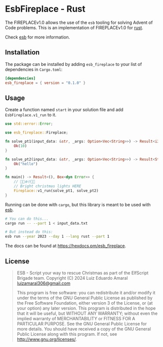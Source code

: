 # EsbFireplace - Rust

The FIREPLACEv1.0 allows the use of the `esb` tooling for solving Advent of Code problems.
This is an implementation of FIREPLACEv1.0 for [rust](https://www.rust-lang.org/).

Check [esb](https://github.com/luxedo/esb) for more information.

## Installation

The package can be installed by adding `esb_fireplace` to your list of dependencies in `Cargo.toml`:

```toml
[dependencies]
esb_fireplace = { version = "0.1.0" }
```

## Usage

Create a function named `start` in your solution file and add `EsbFireplace.v1_run` to it.

```rust
use std::error::Error;

use esb_fireplace::Fireplace;

fn solve_pt1(input_data: &str, _args: Option<Vec<String>>) -> Result<i32, Box<dyn Error>> {
    Ok(10)
}

fn solve_pt2(input_data: &str, _args: Option<Vec<String>>) -> Result<String, Box<dyn Error>> {
    Ok("hello")
}

fn main() -> Result<(), Box<dyn Error>> {
    // 🎅🎄❄️☃️🎁🦌
    // Bright christmas lights HERE
    Fireplace::v1_run(solve_pt1, solve_pt2)
}
```

Running can be done with `cargo`, but this library is meant to be used with [esb](https://github.com/luxedo/esb).

```bash
# You can do this...
cargo run -- --part 1 < input_data.txt

# But instead do this:
esb run --year 2023 --day 1 --lang rust --part 1
```

The docs can be found at <https://hexdocs.pm/esb_fireplace>.

## License

> ESB - Script your way to rescue Christmas as part of the ElfScript Brigade team.
> Copyright (C) 2024 Luiz Eduardo Amaral <luizamaral306@gmail.com>
>
> This program is free software: you can redistribute it and/or modify
> it under the terms of the GNU General Public License as published by
> the Free Software Foundation, either version 3 of the License, or
> (at your option) any later version.
> This program is distributed in the hope that it will be useful,
> but WITHOUT ANY WARRANTY; without even the implied warranty of
> MERCHANTABILITY or FITNESS FOR A PARTICULAR PURPOSE. See the
> GNU General Public License for more details.
> You should have received a copy of the GNU General Public License
> along with this program. If not, see <http://www.gnu.org/licenses/>.
